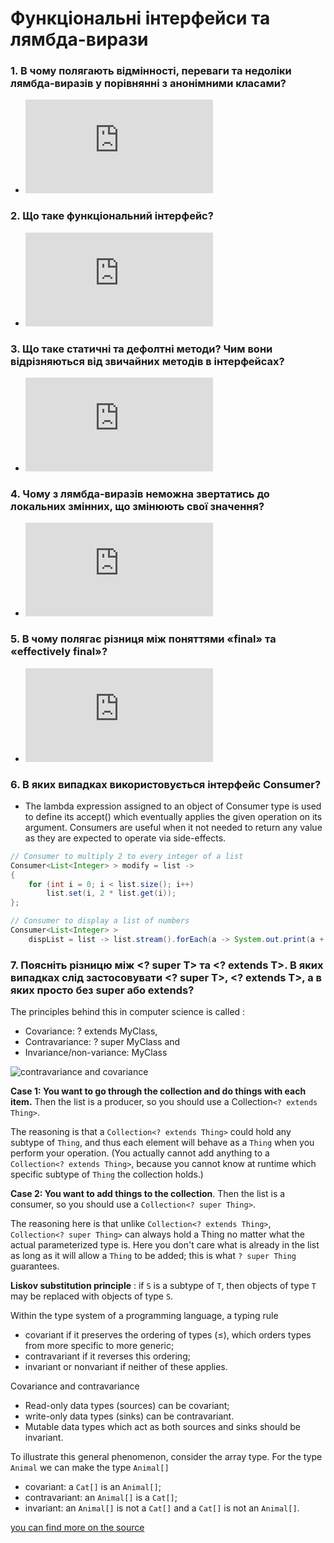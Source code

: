 # Функціональні інтерфейси та лямбда-вирази
### 1. В чому полягають відмінності, переваги та недоліки лямбда-виразів у порівнянні з анонімними класами?
  - ![лямбда-вирази та анонімні класи](https://github.com/nicknema/essentials-Of-Programming/blob/master/QAsem2Lab9.md#1-%D0%B2-%D1%87%D0%BE%D0%BC%D1%83-%D0%BF%D0%BE%D0%BB%D1%8F%D0%B3%D0%B0%D1%8E%D1%82%D1%8C-%D0%B2%D1%96%D0%B4%D0%BC%D1%96%D0%BD%D0%BD%D0%BE%D1%81%D1%82%D1%96-%D0%BF%D0%B5%D1%80%D0%B5%D0%B2%D0%B0%D0%B3%D0%B8-%D1%82%D0%B0-%D0%BD%D0%B5%D0%B4%D0%BE%D0%BB%D1%96%D0%BA%D0%B8-%D0%BB%D1%8F%D0%BC%D0%B1%D0%B4%D0%B0-%D0%B2%D0%B8%D1%80%D0%B0%D0%B7%D1%96%D0%B2-%D1%83-%D0%BF%D0%BE%D1%80%D1%96%D0%B2%D0%BD%D1%8F%D0%BD%D0%BD%D1%96-%D0%B7-%D0%B0%D0%BD%D0%BE%D0%BD%D1%96%D0%BC%D0%BD%D0%B8%D0%BC%D0%B8-%D0%BA%D0%BB%D0%B0%D1%81%D0%B0%D0%BC%D0%B8)
### 2. Що таке функціональний інтерфейс?
  -  ![Що таке функціональний інтерфейс?](https://github.com/nicknema/essentials-Of-Programming/blob/master/QAsem2Lab9.md#2-%D1%89%D0%BE-%D1%82%D0%B0%D0%BA%D0%B5-%D1%84%D1%83%D0%BD%D0%BA%D1%86%D1%96%D0%BE%D0%BD%D0%B0%D0%BB%D1%8C%D0%BD%D0%B8%D0%B9-%D1%96%D0%BD%D1%82%D0%B5%D1%80%D1%84%D0%B5%D0%B9%D1%81)
### 3. Що таке статичні та дефолтні методи? Чим вони відрізняються від звичайних методів в інтерфейсах?
  - ![статичні та дефолтні методи](https://github.com/nicknema/essentials-Of-Programming/blob/master/QAsem2Lab9.md#3-%D1%89%D0%BE-%D1%82%D0%B0%D0%BA%D0%B5-%D1%81%D1%82%D0%B0%D1%82%D0%B8%D1%87%D0%BD%D1%96-%D1%82%D0%B0-%D0%B4%D0%B5%D1%84%D0%BE%D0%BB%D1%82%D0%BD%D1%96-%D0%BC%D0%B5%D1%82%D0%BE%D0%B4%D0%B8-%D1%87%D0%B8%D0%BC-%D0%B2%D0%BE%D0%BD%D0%B8-%D0%B2%D1%96%D0%B4%D1%80%D1%96%D0%B7%D0%BD%D1%8F%D1%8E%D1%82%D1%8C%D1%81%D1%8F-%D0%B2%D1%96%D0%B4-%D0%B7%D0%B2%D0%B8%D1%87%D0%B0%D0%B9%D0%BD%D0%B8%D1%85-%D0%BC%D0%B5%D1%82%D0%BE%D0%B4%D1%96%D0%B2-%D0%B2-%D1%96%D0%BD%D1%82%D0%B5%D1%80%D1%84%D0%B5%D0%B9%D1%81%D0%B0%D1%85)
### 4. Чому з лямбда-виразів неможна звертатись до локальних змінних, що змінюють свої значення?
  - ![захват змінних](https://github.com/nicknema/essentials-Of-Programming/blob/master/QAsem2Lab8.md#8-%D1%87%D0%BE%D0%BC%D1%83-%D0%B7-%D0%BB%D0%BE%D0%BA%D0%B0%D0%BB%D1%8C%D0%BD%D0%B8%D1%85-%D1%82%D0%B0-%D0%B0%D0%BD%D0%BE%D0%BD%D1%96%D0%BC%D0%BD%D0%B8%D1%85-%D0%BA%D0%BB%D0%B0%D1%81%D1%96%D0%B2-%D0%BD%D0%B5%D0%BC%D0%BE%D0%B6%D0%BD%D0%B0-%D0%B7%D0%B2%D0%B5%D1%80%D1%82%D0%B0%D1%82%D0%B8%D1%81%D1%8C-%D0%B4%D0%BE-%D0%BB%D0%BE%D0%BA%D0%B0%D0%BB%D1%8C%D0%BD%D0%B8%D1%85-%D0%B7%D0%BC%D1%96%D0%BD%D0%BD%D0%B8%D1%85-%D1%89%D0%BE-%D0%B7%D0%BC%D1%96%D0%BD%D1%8E%D1%8E%D1%82%D1%8C-%D1%81%D0%B2%D0%BE%D1%97-%D0%B7%D0%BD%D0%B0%D1%87%D0%B5%D0%BD%D0%BD%D1%8F)
### 5. В чому полягає різниця між поняттями «final» та «effectively final»?
  - ![«final» та «effectively final»](https://github.com/nicknema/essentials-Of-Programming/blob/master/QAsem2Lab8.md#9-%D0%B2-%D1%87%D0%BE%D0%BC%D1%83-%D0%BF%D0%BE%D0%BB%D1%8F%D0%B3%D0%B0%D1%94-%D1%80%D1%96%D0%B7%D0%BD%D0%B8%D1%86%D1%8F-%D0%BC%D1%96%D0%B6-%D0%BF%D0%BE%D0%BD%D1%8F%D1%82%D1%82%D1%8F%D0%BC%D0%B8-final-%D1%82%D0%B0-effectively-final)
### 6. В яких випадках використовується інтерфейс Consumer?
  - The lambda expression assigned to an object of Consumer type is used to define its accept() which eventually applies the given operation on its argument. Consumers are useful when it not needed to return any value as they are expected to operate via side-effects. 
  ```java
  // Consumer to multiply 2 to every integer of a list 
  Consumer<List<Integer> > modify = list -> 
  { 
      for (int i = 0; i < list.size(); i++) 
          list.set(i, 2 * list.get(i)); 
  }; 

  // Consumer to display a list of numbers 
  Consumer<List<Integer> > 
      dispList = list -> list.stream().forEach(a -> System.out.print(a + " ")); 
  ```
### 7. Поясніть різницю між <? super T> та <? extends T>. В яких випадках слід застосовувати <? super T>, <? extends T>, а в яких просто <T> без super або extends?
  The principles behind this in computer science is called :
  - Covariance: ? extends MyClass,
  - Contravariance: ? super MyClass and
  - Invariance/non-variance: MyClass

  ![contravariance and covariance](https://i.stack.imgur.com/KjDLw.png)
  
**Case 1: You want to go through the collection and do things with each item.**
Then the list is a producer, so you should use a Collection`<? extends Thing>`.

The reasoning is that a `Collection<? extends Thing>` could hold any subtype of `Thing`, and thus each element will behave as a `Thing` when you perform your operation. (You actually cannot add anything to a `Collection<? extends Thing>`, because you cannot know at runtime which specific subtype of `Thing` the collection holds.)

**Case 2: You want to add things to the collection**.
Then the list is a consumer, so you should use a `Collection<? super Thing>`.

The reasoning here is that unlike `Collection<? extends Thing>`, `Collection<? super Thing>` can always hold a Thing no matter what the actual parameterized type is. Here you don't care what is already in the list as long as it will allow a `Thing` to be added; this is what `? super Thing` guarantees.

**Liskov substitution principle** : if `S` is a subtype of `T`, then objects of type `T` may be replaced with objects of type `S`.

Within the type system of a programming language, a typing rule
   - covariant if it preserves the ordering of types (≤), which orders types from more specific to more generic;
   - contravariant if it reverses this ordering;
   - invariant or nonvariant if neither of these applies.

Covariance and contravariance
   - Read-only data types (sources) can be covariant;
   - write-only data types (sinks) can be contravariant.
   - Mutable data types which act as both sources and sinks should be invariant.

To illustrate this general phenomenon, consider the array type. For the type `Animal` we can make the type `Animal[]`
   - covariant: a `Cat[]` is an `Animal[]`;
   - contravariant: an `Animal[]` is a `Cat[]`;
   - invariant: an `Animal[]` is not a `Cat[]` and a `Cat[]` is not an `Animal[]`.
   
[you can find more on the source](https://stackoverflow.com/questions/2723397/what-is-pecs-producer-extends-consumer-super)
